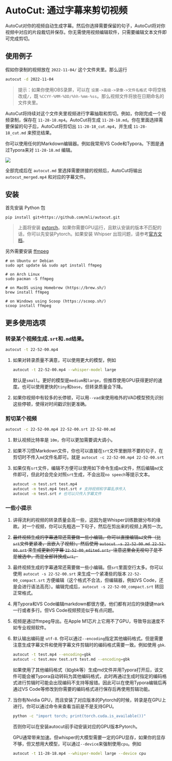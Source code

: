 # AutoCut: 通过字幕来剪切视频

AutoCut对你的视频自动生成字幕。然后你选择需要保留的句子，AutoCut将对你视频中对应的片段裁切并保存。你无需使用视频编辑软件，只需要编辑文本文件即可完成剪切。

## 使用例子

假如你录制的视频放在 `2022-11-04/` 这个文件夹里。那么运行

```bash
autocut -d 2022-11-04
```

> 提示：如果你使用OBS录屏，可以在 `设置->高级->录像->文件名格式` 中将空格改成`/`，既 `%CCYY-%MM-%DD/%hh-%mm-%ss`。那么视频文件将放在日期命名的文件夹里。

AutoCut将持续对这个文件夹里视频进行字幕抽取和剪切。例如，你刚完成一个视频录制，保存在 `11-28-18.mp4`。AutoCut将生成 `11-28-18.md`。你在里面选择需要保留的句子后，AutoCut将剪切出 `11-28-18_cut.mp4`，并生成 `11-28-18_cut.md` 来预览结果。

你可以使用任何的Markdown编辑器。例如我常用VS Code和Typora。下图是通过Typora来对 `11-28-18.md` 编辑。

![](imgs/typora.jpg)

全部完成后在 `autocut.md` 里选择需要拼接的视频后，AutoCut将输出 `autocut_merged.mp4` 和对应的字幕文件。

## 安装

首先安装 Python 包

```
pip install git+https://github.com/mli/autocut.git
```

> 上面将安装 [pytorch](https://pytorch.org/)。如果你需要GPU运行，且默认安装的版本不匹配的话，你可以先安装Pytorch。如果安装 Whipser 出现问题，请参考[官方文档](https://github.com/openai/whisper#setup)。

另外需要安装 [ffmpeg](https://ffmpeg.org/)

```
# on Ubuntu or Debian
sudo apt update && sudo apt install ffmpeg

# on Arch Linux
sudo pacman -S ffmpeg

# on MacOS using Homebrew (https://brew.sh/)
brew install ffmpeg

# on Windows using Scoop (https://scoop.sh/)
scoop install ffmpeg
```

## 更多使用选项

### 转录某个视频生成`.srt`和`.md`结果。

```bash
autocut -t 22-52-00.mp4
```

1. 如果对转录质量不满意，可以使用更大的模型，例如

    ```bash
    autocut -t 22-52-00.mp4 --whisper-model large
    ```

    默认是`small`。更好的模型是`medium`和`large`，但推荐使用GPU获得更好的速度。也可以使用更快的`tiny`和`base`，但转录质量会下降。

2. 如果你视频中有较多的长停顿，可以用`--vad`来使用格外的VAD模型预先识别这些停顿，使得对时间戳识别更准确。


### 剪切某个视频

```bash
autocut -c 22-52-00.mp4 22-52-00.srt 22-52-00.md
```

1. 默认视频比特率是 `10m`，你可以更加需要调大调小。
2. 如果不习惯Markdown文件，你也可以直接在`srt`文件里删除不要的句子，在剪切时不传入`md`文件名即可。就是 `autocut -c 22-52-00.mp4 22-52-00.srt`
3. 如果仅有`srt`文件，编辑不方便可以使用如下命令生成`md`文件，然后编辑`md`文件即可，但此时会完全对照`srt`生成，不会出现`no speech`等提示文本。

   ```bash
   autocut -m test.srt test.mp4
   autocut -m test.mp4 test.srt # 支持视频和字幕乱序传入
   autocut -m test.srt # 也可以只传入字幕文件
   ```


### 一些小提示


1. 讲得流利的视频的转录质量会高一些，这因为是Whisper训练数据分布的缘故。对一个视频，你可以先粗选一下句子，然后在剪出来的视频上再剪一次。

2. ~~最终视频生成的字幕通常还需要做一些小编辑。你可以直接编辑`md`文件（比`srt`文件更紧凑，且嵌入了视频）。然后使用 `autocut -s 22-52-00.md 22-52-00.srt` 来生成更新的字幕 `22-52-00_edited.srt`。注意这里会无视句子是不是被选中，而是全部转换成`srt`。~~

2. 最终视频生成的字幕通常还需要做一些小编辑。但`srt`里面空行太多。你可以使用 `autocut -s 22-52-00.srt` 来生成一个紧凑些的版本 `22-52-00_compact.srt` 方便编辑（这个格式不合法，但编辑器，例如VS Code，还是会进行语法高亮）。编辑完成后，`autocut -s 22-52-00_compact.srt` 转回正常格式。

3. 用Typora和VS Code编辑markdown都很方便。他们都有对应的快捷键mark一行或者多行。但VS Code视频预览似乎有点问题。

4. 视频是通过ffmpeg导出。在Apple M1芯片上它用不了GPU，导致导出速度不如专业视频软件。

5. 默认输出编码是 `utf-8`. 你可以通过`--encoding`指定其他编码格式。但是需要注意生成字幕文件和使用字幕文件剪辑时的编码格式需要一致。例如使用 `gbk`.

    ```bash
    autocut -t test.mp4 --encoding=gbk
    autocut -c test.mov test.srt test.md --encoding=gbk
    ```

    如果使用了其他编码格式（如gbk等）生成md文件并用Typora打开后，该文件可能会被Typora自动转码为其他编码格式，此时再通过生成时指定的编码格式进行剪辑时可能会出现编码不支持等报错。因此可以在使用Typora编辑后再通过VS Code等修改到你需要的编码格式进行保存后再使用剪辑功能。

6. 当你有Nvidia GPU，而且安装了对应版本的Pytorch的时候，转录是在GPU上进行。你可以通过命令来查看当前是不是支持GPU。

   ```bash
   python -c "import torch; print(torch.cuda.is_available())"
   ```

   否则你可以在安装autocut前手动安装对应的GPU版本Pytorch。

   GPU通常带来加速。但whisper的大模型需要一定的GPU显存，如果你的显存不够，但又想用大模型，可以通过`--device`来强制使用`cpu`。例如

   ```bash
   autocut -t 11-28-18.mp4 --whisper-model large --device cpu
   ```